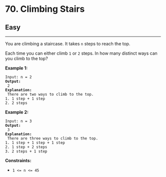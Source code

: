 # 70. Climbing Stairs

## Easy

***

You are climbing a staircase. It takes `n` steps to reach the top.

Each time you can either climb `1` or `2` steps. In how many distinct ways can you climb to the top?

&#x20;

**Example 1:**

<pre><code>Input: n = 2
<strong>Output:
</strong> 2
<strong>Explanation:
</strong> There are two ways to climb to the top.
1. 1 step + 1 step
2. 2 steps</code></pre>

**Example 2:**

<pre><code>Input: n = 3
<strong>Output:
</strong> 3
<strong>Explanation:
</strong> There are three ways to climb to the top.
1. 1 step + 1 step + 1 step
2. 1 step + 2 steps
3. 2 steps + 1 step</code></pre>

&#x20;

**Constraints:**

* `1 <= n <= 45`
